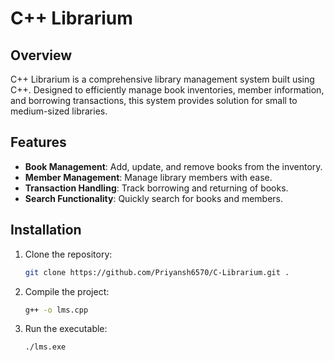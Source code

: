 # C++ Librarium

## Overview
C++ Librarium is a comprehensive library management system built using C++. Designed to efficiently manage book inventories, member information, and borrowing transactions, this system provides solution for small to medium-sized libraries.

## Features
- **Book Management**: Add, update, and remove books from the inventory.
- **Member Management**: Manage library members with ease.
- **Transaction Handling**: Track borrowing and returning of books.
- **Search Functionality**: Quickly search for books and members.

## Installation
1. Clone the repository:
    ```bash
    git clone https://github.com/Priyansh6570/C-Librarium.git .
    ```
2. Compile the project:
    ```bash
    g++ -o lms.cpp
    ```
3. Run the executable:
    ```bash
    ./lms.exe
    ```
